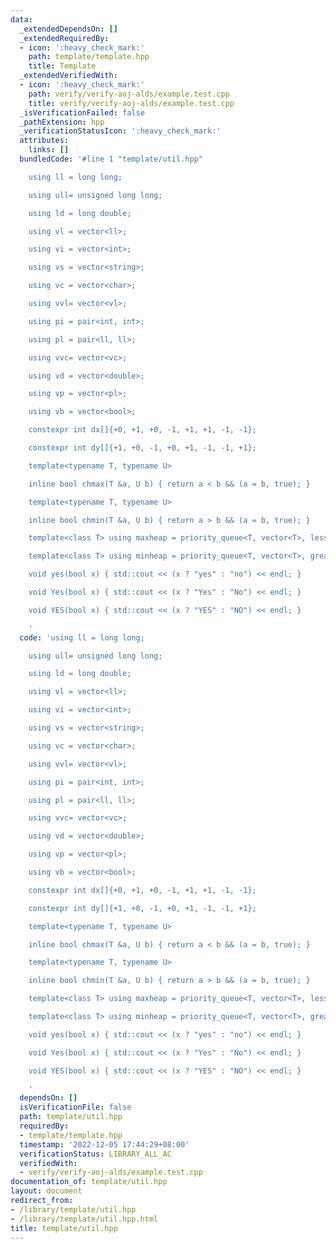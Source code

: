 ```yaml
---
data:
  _extendedDependsOn: []
  _extendedRequiredBy:
  - icon: ':heavy_check_mark:'
    path: template/template.hpp
    title: Template
  _extendedVerifiedWith:
  - icon: ':heavy_check_mark:'
    path: verify/verify-aoj-alds/example.test.cpp
    title: verify/verify-aoj-alds/example.test.cpp
  _isVerificationFailed: false
  _pathExtension: hpp
  _verificationStatusIcon: ':heavy_check_mark:'
  attributes:
    links: []
  bundledCode: '#line 1 "template/util.hpp"

    using ll = long long;

    using ull= unsigned long long;

    using ld = long double;

    using vl = vector<ll>;

    using vi = vector<int>;

    using vs = vector<string>;

    using vc = vector<char>;

    using vvl= vector<vl>;

    using pi = pair<int, int>;

    using pl = pair<ll, ll>;

    using vvc= vector<vc>;

    using vd = vector<double>;

    using vp = vector<pl>;

    using vb = vector<bool>;

    constexpr int dx[]{+0, +1, +0, -1, +1, +1, -1, -1};

    constexpr int dy[]{+1, +0, -1, +0, +1, -1, -1, +1};

    template<typename T, typename U>

    inline bool chmax(T &a, U b) { return a < b && (a = b, true); }

    template<typename T, typename U>

    inline bool chmin(T &a, U b) { return a > b && (a = b, true); }

    template<class T> using maxheap = priority_queue<T, vector<T>, less<T>>;

    template<class T> using minheap = priority_queue<T, vector<T>, greater<T>>;

    void yes(bool x) { std::cout << (x ? "yes" : "no") << endl; }

    void Yes(bool x) { std::cout << (x ? "Yes" : "No") << endl; }

    void YES(bool x) { std::cout << (x ? "YES" : "NO") << endl; }

    '
  code: 'using ll = long long;

    using ull= unsigned long long;

    using ld = long double;

    using vl = vector<ll>;

    using vi = vector<int>;

    using vs = vector<string>;

    using vc = vector<char>;

    using vvl= vector<vl>;

    using pi = pair<int, int>;

    using pl = pair<ll, ll>;

    using vvc= vector<vc>;

    using vd = vector<double>;

    using vp = vector<pl>;

    using vb = vector<bool>;

    constexpr int dx[]{+0, +1, +0, -1, +1, +1, -1, -1};

    constexpr int dy[]{+1, +0, -1, +0, +1, -1, -1, +1};

    template<typename T, typename U>

    inline bool chmax(T &a, U b) { return a < b && (a = b, true); }

    template<typename T, typename U>

    inline bool chmin(T &a, U b) { return a > b && (a = b, true); }

    template<class T> using maxheap = priority_queue<T, vector<T>, less<T>>;

    template<class T> using minheap = priority_queue<T, vector<T>, greater<T>>;

    void yes(bool x) { std::cout << (x ? "yes" : "no") << endl; }

    void Yes(bool x) { std::cout << (x ? "Yes" : "No") << endl; }

    void YES(bool x) { std::cout << (x ? "YES" : "NO") << endl; }

    '
  dependsOn: []
  isVerificationFile: false
  path: template/util.hpp
  requiredBy:
  - template/template.hpp
  timestamp: '2022-12-05 17:44:29+08:00'
  verificationStatus: LIBRARY_ALL_AC
  verifiedWith:
  - verify/verify-aoj-alds/example.test.cpp
documentation_of: template/util.hpp
layout: document
redirect_from:
- /library/template/util.hpp
- /library/template/util.hpp.html
title: template/util.hpp
---
```

